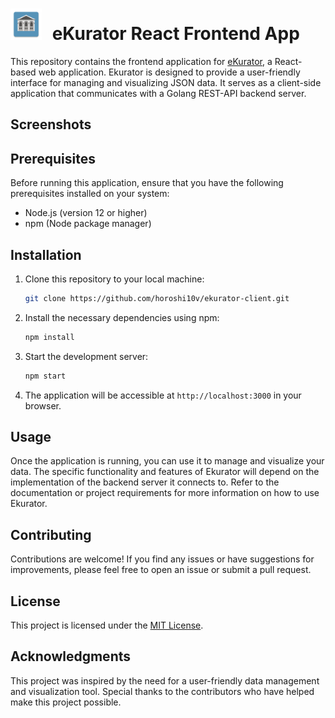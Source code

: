 # <img src="public/ic_launcher-web.png" alt="Ekurator Logo" title="Ekurator" style="margin-right: 10px; width: 50px; height: 50px;"> eKurator React Frontend App

This repository contains the frontend application for [eKurator](https://github.com/horoshi10v/apiKurator), a React-based web application. 
Ekurator is designed to provide a user-friendly interface for managing and visualizing JSON data. It serves as a client-side application that communicates with a Golang REST-API backend server.

## Screenshots


## Prerequisites

Before running this application, ensure that you have the following prerequisites installed on your system:

- Node.js (version 12 or higher)
- npm (Node package manager)

## Installation

1. Clone this repository to your local machine:

   ```bash
   git clone https://github.com/horoshi10v/ekurator-client.git
   ```

2. Install the necessary dependencies using npm:

   ```bash
   npm install
   ```

3. Start the development server:

   ```bash
   npm start
   ```

4. The application will be accessible at `http://localhost:3000` in your browser.

## Usage

Once the application is running, you can use it to manage and visualize your data. The specific functionality and features of Ekurator will depend on the implementation of the backend server it connects to. Refer to the documentation or project requirements for more information on how to use Ekurator.

## Contributing

Contributions are welcome! If you find any issues or have suggestions for improvements, please feel free to open an issue or submit a pull request.

## License

This project is licensed under the [MIT License](LICENSE).

## Acknowledgments

This project was inspired by the need for a user-friendly data management and visualization tool. Special thanks to the contributors who have helped make this project possible.
